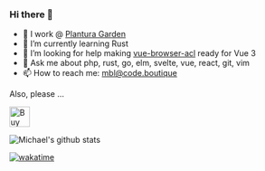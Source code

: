 ### Hi there 👋


- 🔭 I work @ [Plantura Garden](https://plantura.garden)
- 🌱 I’m currently learning Rust
- 🤔 I’m looking for help making [vue-browser-acl](https://github.com/mblarsen/vue-browser-acl) ready for Vue 3
- 💬 Ask me about php, rust, go, elm, svelte, vue, react, git, vim
- 📫 How to reach me: mbl@code.boutique

Also, please …

<a href='https://ko-fi.com/A0A42XRCV' target='_blank'><img height='36' style='border:0px;height:36px;' src='https://cdn.ko-fi.com/cdn/kofi3.png?v=2' border='0' alt='Buy Me a Coffee at ko-fi.com' /></a>

![Michael's github stats](https://github-readme-stats.vercel.app/api?username=mblarsen&show_icons=true&theme=graywhite&hide_title=true)

[![wakatime](https://wakatime.com/badge/user/a165011f-1a10-41c0-bb04-151697e4440c.svg)](https://wakatime.com/@a165011f-1a10-41c0-bb04-151697e4440c)
